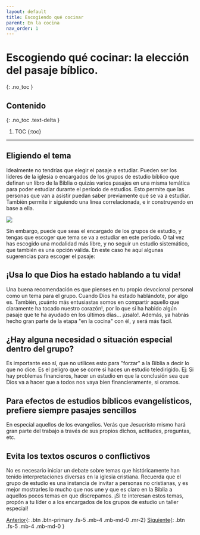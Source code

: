```yaml
---
layout: default
title: Escogiendo qué cocinar
parent: En la cocina
nav_order: 1
---
```


# Escogiendo qué cocinar: la elección del pasaje bíblico. 
{: .no_toc }

## Contenido
{: .no_toc .text-delta }

1. TOC
{:toc}

---

## Eligiendo el tema

Idealmente no tendrías que elegir el pasaje a estudiar. Pueden ser los líderes de la iglesia o encargados de los grupos de estudio bíblico que definan un libro de la Biblia o quizás varios pasajes en una misma temática para poder estudiar durante el período de estudios. Esto permite que las personas que van a asistir puedan saber previamente qué se va a estudiar. También permite ir siguiendo una línea correlacionada, e ir construyendo en base a ella. 

![]({{site.baseurl}}/assets/images/breakfast.png)

Sin embargo, puede que seas el encargado de los grupos de estudio, y tengas que escoger que tema se va a estudiar en este período. O tal vez has escogido una modalidad más libre, y no seguir un estudio sistemático, que también es una opción válida. En este caso he aquí algunas sugerencias para escoger el pasaje:

## ¡Usa lo que Dios ha estado hablando a tu vida!
Una buena recomendación es que pienses en tu propio devocional personal como un tema para el grupo. Cuando Dios ha estado hablándote, por algo es. También, ¡cuánto más entusiastas somos en compartir aquello que claramente ha tocado nuestro corazón!, por lo que si ha habido algún pasaje que te ha ayudado en los últimos días… ¡úsalo!. Además, ya habrás hecho gran parte de la etapa "en la cocina" con él, y será más fácil.

## ¿Hay alguna necesidad o situación especial dentro del grupo? 
Es importante eso sí, que no utilices esto para "forzar" a la Biblia a decir lo que no dice. Es el peligro que se corre si haces un estudio teledirigido. Ej: Si hay problemas financieros, hacer un estudio en que la conclusión sea que Dios va a hacer que a todos nos vaya bien financieramente, si oramos. 

## Para efectos de estudios bíblicos evangelísticos, prefiere siempre pasajes sencillos 
En especial aquellos de los evangelios. Verás que Jesucristo mismo hará gran parte del trabajo a través de sus propios dichos, actitudes, preguntas, etc. 

## Evita los textos oscuros o conflictivos 
No es necesario iniciar un debate sobre temas que históricamente han tenido interpretaciones diversas en la iglesia cristiana. Recuerda que el grupo de estudio es una instancia de invitar a personas no cristianas, y es mejor mostrarles lo mucho que nos une y que es claro en la Biblia a aquellos pocos temas en que discrepamos. ¡Si te interesan estos temas, propón a tu líder o a los encargados de los grupos de estudio un taller especial!

[Anterior]({{site.baseurl}}/docs/en-la-cocina/){: .btn .btn-primary .fs-5 .mb-4 .mb-md-0 .mr-2} [Siguiente]({{site.baseurl}}/docs/en-la-cocina/oira/){: .btn .fs-5 .mb-4 .mb-md-0 }